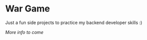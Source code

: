 # War Game

Just a fun side projects to practice my backend developer skills :)

_More info to come_
